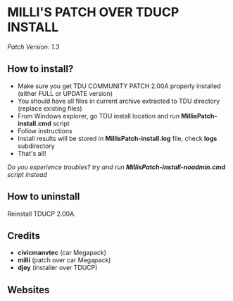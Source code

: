 # MILLI'S PATCH OVER TDUCP INSTALL

*Patch Version: 1.3*

## How to install?
- Make sure you get TDU COMMUNITY PATCH 2.00A properly installed (either FULL or UPDATE version)
- You should have all files in current archive extracted to TDU directory (replace existing files)
- From Windows explorer, go TDU install location and run **MillisPatch-install.cmd** script
- Follow instructions
- Install results will be stored in **MillisPatch-install.log** file, check **logs** subdirectory
- That's all!

*Do you experience troubles? try and run **MillisPatch-install-noadmin.cmd** script instead*



## How to uninstall
Reinstall TDUCP 2.00A.



## Credits

- **civicmanvtec** (car Megapack)
- **milli** (patch over car Megapack)
- **djey** (installer over TDUCP)



## Websites

